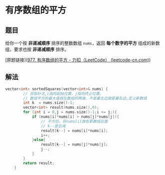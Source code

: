 # 有序数组的平方

## 题目

给你一个按 **非递减顺序** 排序的整数数组 `nums`，返回 **每个数字的平方** 组成的新数组，要求也按 **非递减顺序** 排序。

[原题链接]([977. 有序数组的平方 - 力扣（LeetCode） (leetcode-cn.com)](https://leetcode-cn.com/problems/squares-of-a-sorted-array/))



## 解法

```cpp
vector<int> sortedSquares(vector<int>& nums) {
        // 双指针法,i指向起始位置，j指向终止位置。
        // 数组平方的最大值就在数组的两端，不是最左边就是最右边,定义新数组
        int k  = nums.size()-1;
        vector<int> result(nums.size(),0);
        for (int i = 0,j = nums.size()-1;i <= j;){
            if (nums[i]*nums[i] > nums[j]*nums[j]){
                // 平方后，将nums[i]放在新数组后面
                // k--是后减
                result[k--] = nums[i]*nums[i];
                i++;
            }else{
                result[k--] = nums[j]*nums[j];
                j--;
            }
        }
        return result;
    }
```

